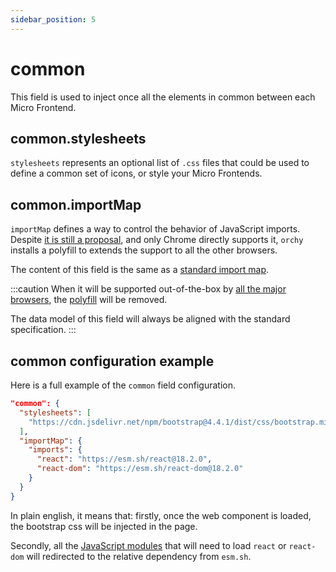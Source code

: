 ```yaml
---
sidebar_position: 5
---
```


# common

This field is used to inject once all the elements in common between each Micro Frontend.

## common.stylesheets

`stylesheets` represents an optional list of `.css` files that could be used to define a common set of icons, or style your Micro Frontends.

## common.importMap

`importMap` defines a way to control the behavior of JavaScript imports.  
Despite [it is still a proposal](https://github.com/WICG/import-maps), and only Chrome directly supports it, `orchy` installs a polyfill to extends the support to all the other browsers.

The content of this field is the same as a [standard import map](https://github.com/WICG/import-maps#the-import-map).

:::caution
When it will be supported out-of-the-box by [all the major browsers](https://caniuse.com/import-maps), the [polyfill](https://www.npmjs.com/package/es-module-shims) will be removed.

The data model of this field will always be aligned with the standard specification.
:::


## common configuration example

Here is a full example of the `common` field configuration.

```json
"common": {
  "stylesheets": [
    "https://cdn.jsdelivr.net/npm/bootstrap@4.4.1/dist/css/bootstrap.min.css"
  ],
  "importMap": {
    "imports": {
      "react": "https://esm.sh/react@18.2.0",
      "react-dom": "https://esm.sh/react-dom@18.2.0"
    }
  }
}
```

In plain english, it means that: firstly, once the web component is loaded, the bootstrap css will be injected in the page.

Secondly, all the [JavaScript modules](https://developer.mozilla.org/en-US/docs/Web/JavaScript/Guide/Modules) that will need to load `react` or  `react-dom` will redirected to the relative dependency from `esm.sh`.